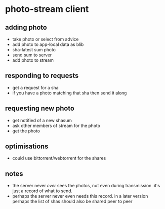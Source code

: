# photo-stream client

## adding photo

* take photo or select from advice
* add photo to app-local data as blib
* sha-latest sum photo
* send sum to server
* add photo to stream

## responding to requests

* get a request for a sha
* if you have a photo matching that sha then send it along

## requesting new photo

* get notified of a new shasum
* ask other members of stream for the photo
* get the photo

## optimisations

* could use bittorrent/webtorrent for the shares

## notes

* the server never *ever* sees the photos, not even during transmission. it's
just a record of what to send.
* perhaps the server never even needs this record. in a later version perhaps
the list of shas should also be shared peer to peer
